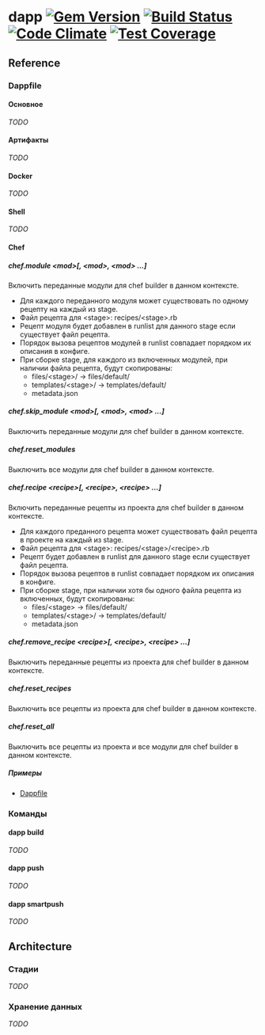 # dapp [![Gem Version](https://badge.fury.io/rb/dapp.svg)](https://badge.fury.io/rb/dapp) [![Build Status](https://travis-ci.org/flant/dapp.svg)](https://travis-ci.org/flant/dapp) [![Code Climate](https://codeclimate.com/github/flant/dapp/badges/gpa.svg)](https://codeclimate.com/github/flant/dapp) [![Test Coverage](https://codeclimate.com/github/flant/dapp/badges/coverage.svg)](https://codeclimate.com/github/flant/dapp/coverage)

## Reference

### Dappfile

#### Основное
*TODO*

#### Артифакты
*TODO*

#### Docker
*TODO*

#### Shell
*TODO*

#### Chef

##### chef.module \<mod\>[, \<mod\>, \<mod\> ...]
Включить переданные модули для chef builder в данном контексте.

* Для каждого переданного модуля может существовать по одному рецепту на каждый из stage.
* Файл рецепта для \<stage\>: recipes/\<stage\>.rb
* Рецепт модуля будет добавлен в runlist для данного stage если существует файл рецепта.
* Порядок вызова рецептов модулей в runlist совпадает порядком их описания в конфиге.
* При сборке stage, для каждого из включенных модулей, при наличии файла рецепта, будут скопированы:
  * files/\<stage\>/ -> files/default/
  * templates/\<stage\>/ -> templates/default/
  * metadata.json

##### chef.skip_module \<mod\>[, \<mod\>, \<mod\> ...]
Выключить переданные модули для chef builder в данном контексте.

##### chef.reset_modules
Выключить все модули для chef builder в данном контексте.

##### chef.recipe \<recipe\>[, \<recipe\>, \<recipe\> ...]
Включить переданные рецепты из проекта для chef builder в данном контексте.

* Для каждого преданного рецепта может существовать файл рецепта в проекте на каждый из stage.
* Файл рецепта для \<stage\>: recipes/\<stage\>/\<recipe\>.rb
* Рецепт будет добавлен в runlist для данного stage если существует файл рецепта.
* Порядок вызова рецептов в runlist совпадает порядком их описания в конфиге.
* При сборке stage, при наличии хотя бы одного файла рецепта из включенных, будут скопированы:
  * files/\<stage\> -> files/default/
  * templates/\<stage\>/ -> templates/default/
  * metadata.json

##### chef.remove_recipe \<recipe\>[, \<recipe\>, \<recipe\> ...]
Выключить переданные рецепты из проекта для chef builder в данном контексте.

##### chef.reset_recipes
Выключить все рецепты из проекта для chef builder в данном контексте.

##### chef.reset_all
Выключить все рецепты из проекта и все модули для chef builder в данном контексте.

##### Примеры
* [Dappfile](doc/example/Dappfile.chef.1)

### Команды

#### dapp build
*TODO*

#### dapp push
*TODO*

#### dapp smartpush
*TODO*

## Architecture

### Стадии
*TODO*

### Хранение данных
*TODO*
